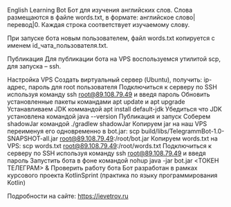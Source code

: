 English Learning Bot
Бот для изучения английских слов. Слова размещаются в файле words.txt, в формате: английское слово|перевод|0. Каждая строка соответствует изучаемому слову.

При запуске бота новым пользователем, файл words.txt копируется с именем id_чата_пользователя.txt.

Публикация
Для публикации бота на VPS воспользуемся утилитой scp, для запуска – ssh.

Настройка VPS
Создать виртуальный сервер (Ubuntu), получить: ip-адрес, пароль для root пользователя
Подключиться к серверу по SSH используя команду ssh root@89.108.79.49 и введя пароль
Обновить установленные пакеты командами apt update и apt upgrade
Устанавливаем JDK коммандой apt install default-jdk
Убедиться что JDK установлена командой java --version
Публикация и запуск
Соберем shadowJar командой ./gradlew shadowJar
Копируем jar на наш VPS переименуя его одновременно в bot.jar: scp build/libs/TelegrammBot-1.0-SNAPSHOT-all.jar root@89.108.79.49:/root/bot.jar
Копируем words.txt на VPS: scp words.txt root@89.108.79.49:/root/words.txt
Подключиться к серверу по SSH используя команду ssh root@89.108.79.49 и введя пароль
Запустить бота в фоне командой nohup java -jar bot.jar <ТОКЕН ТЕЛЕГРАМ> &
Проверить работу бота
Бот разработан в рамках курсового проекта KotlinSprint (практика по языку программирования Kotlin)

Подробности на сайте: https://ievetrov.ru
